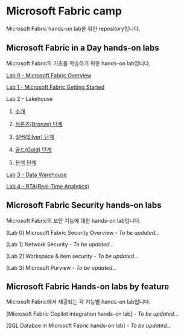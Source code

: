 # Microsoft Fabric camp
Microsoft Fabric hands-on lab을 위한 repository입니다.

## Microsoft Fabric in a Day hands-on labs
Microsoft Fabric의 기초를 학습하기 위한 hands-on lab입니다.

[Lab 0 - Microsoft Fabric Overview](/microsoft-fabric-in-a-day/Lab0%20Microsoft%20Fabric%20Overview/Lab0%20Microsoft%20Fabric%20Overview.md)

[Lab 1 - Microsoft Fabric Getting Started](/microsoft-fabric-in-a-day/Lab1%20Microsoft%20Fabric%20Getting%20Started/Lab1%20Microsoft%20Fabric%20Getting%20Started.md)

Lab 2 - Lakehouse
1. [소개](/microsoft-fabric-in-a-day/Lab2%20Microosft%20Fabric%20Lakehouse/Lab2%20Microosft%20Fabric%20Lakehouse1.md)

2. [브론즈(Bronze) 단계](/microsoft-fabric-in-a-day/Lab2%20Microosft%20Fabric%20Lakehouse/Lab2%20Microosft%20Fabric%20Lakehouse2.md)

3. [실버(Silver) 단계](/microsoft-fabric-in-a-day/Lab2%20Microosft%20Fabric%20Lakehouse/Lab2%20Microosft%20Fabric%20Lakehouse3.md) 

4. [골드(Gold) 단계](/microsoft-fabric-in-a-day/Lab2%20Microosft%20Fabric%20Lakehouse/Lab2%20Microosft%20Fabric%20Lakehouse4.md)

5. [분석 단계](/microsoft-fabric-in-a-day/Lab2%20Microosft%20Fabric%20Lakehouse/Lab2%20Microosft%20Fabric%20Lakehouse5.md)

[Lab 3 - Data Warehouse](/microsoft-fabric-in-a-day/Lab3%20Microsoft%20Fabric%20Data%20Warehouse/Lab3%20Microsoft%20Fabric%20Data%20Warehouse.md)

[Lab 4 - RTA(Real-Time Analytics)](/microsoft-fabric-in-a-day/Lab4%20Microsoft%20Fabric%20Real-Time%20Analytics/Lab4%20Microsoft%20Fabric%20Real-Time%20Analytics.md) 

## Microsoft Fabric Security hands-on labs
Microsoft Fabric의 보안 기능에 대한 hands-on lab입니다.

[Lab 0] Microsoft Fabric Security Overview - *To be updated...*

[Lab 1] Network Security - *To be updated...*

[Lab 2] Workspace & item security - *To be updated...*

[Lab 3] Microsoft Purview - *To be updated...*

## Microsoft Fabric Hands-on labs by feature
Microsoft Fabric에서 제공되는 각 기능별 hands-on lab입니다.

[Microsoft Fabric Copilot integration hands-on lab] - *To be updated...*

[SQL Databae in Microsoft Fabric hands-on lab] - *To be updated...*
